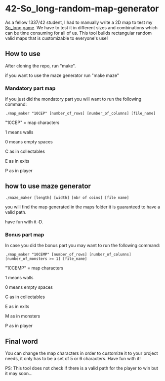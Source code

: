 # 42-So_long-random-map-generator

As a fellow 1337/42 student, I had to manually write a 2D map to test my [So_long game](https://github.com/ELmounikor/Ninja-Froggy-s-Treasure-Hunt). 
We have to test it in different sizes and combinations which can be time consuming for all of us. 
This tool builds rectangular random valid maps that is customizable to everyone's use!

## How to use

After cloning the repo, run "make".

if you want to use the maze generator run "make maze"

### Mandatory part map

if you just did the mondatory part you will want to run the following command:

    ./map_maker "10CEP" [number_of_rows] [number_of_columns] [file_name]

"10CEP" = map characters

1 means walls 
    
0 means empty spaces
    
C as in collectables
    
E as in exits
    
P as in player

## how to use maze generator

	./maze_maker [length] [width] [nbr of coins] [file name]

you will find the map generated in the maps folder it is guaranteed to have a valid path.

have fun with it :D.


### Bonus part map

In case you did the bonus part you may want to run  the following command:

    ./map_maker "10CEMP" [number_of_rows] [number_of_columns] [number_of_monsters >= 1] [file_name]

"10CEMP" = map characters

1 means walls 
    
0 means empty spaces
    
C as in collectables
    
E as in exits
    
M as in monsters
    
P as in player

## Final word

You can change the map characters in order to customize it to your project needs, it only has to be a set of 5 or 6 characters. Have fun with it!

PS: This tool does not check if there is a valid path for the player to win but it may soon...
